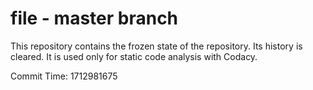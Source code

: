 # file - master branch

This repository contains the frozen state of the repository.
Its history is cleared. It is used only for static code
analysis with Codacy.

Commit Time: 1712981675